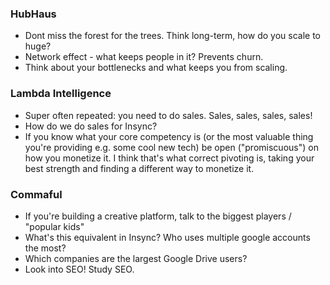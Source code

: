 ### HubHaus

* Dont miss the forest for the trees. Think long-term, how do you scale to huge?
* Network effect - what keeps people in it? Prevents churn.
* Think about your bottlenecks and what keeps you from scaling.

### Lambda Intelligence

* Super often repeated: you need to do sales. Sales, sales, sales, sales!
* How do we do sales for Insync? 
* If you know what your core competency is (or the most valuable thing you're providing e.g. some cool new tech)
be open ("promiscuous") on how you monetize it. I think that's what correct pivoting is, taking your best strength
and finding a different way to monetize it.

### Commaful

* If you're building a creative platform, talk to the biggest players / "popular kids"
* What's this equivalent in Insync? Who uses multiple google accounts the most?
* Which companies are the largest Google Drive users?
* Look into SEO! Study SEO.
